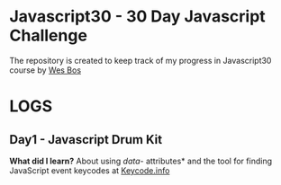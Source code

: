 # Javascript30 - 30 Day Javascript Challenge

The repository is created to keep track of my progress in Javascript30 course by <a href="https://github.com/wesbos">Wes Bos</a>


# LOGS

## Day1 - Javascript Drum Kit

**What did I learn?** About using *data-* attributes* and the tool for finding JavaScript event keycodes at <a href="keycode.info">Keycode.info</a> 


